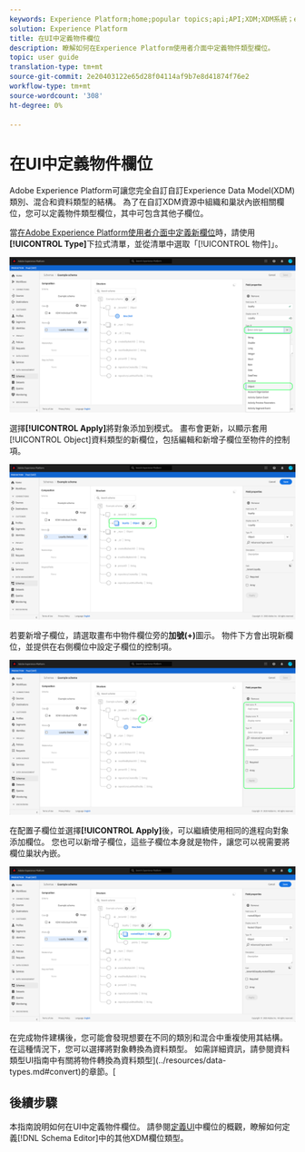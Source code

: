 ```yaml
---
keywords: Experience Platform;home;popular topics;api;API;XDM;XDM系統；experience資料模型；資料模型；ui;workspace;object;field;
solution: Experience Platform
title: 在UI中定義物件欄位
description: 瞭解如何在Experience Platform使用者介面中定義物件類型欄位。
topic: user guide
translation-type: tm+mt
source-git-commit: 2e20403122e65d28f04114af9b7e8d41874f76e2
workflow-type: tm+mt
source-wordcount: '308'
ht-degree: 0%

---
```



# 在UI中定義物件欄位

Adobe Experience Platform可讓您完全自訂自訂Experience Data Model(XDM)類別、混合和資料類型的結構。 為了在自訂XDM資源中組織和巢狀內嵌相關欄位，您可以定義物件類型欄位，其中可包含其他子欄位。

當[在Adobe Experience Platform使用者介面中定義新欄位](./overview.md#define)時，請使用&#x200B;**[!UICONTROL Type]**&#x200B;下拉式清單，並從清單中選取「[!UICONTROL 物件]」。

![](../../images/ui/fields/special/object.png)

選擇&#x200B;**[!UICONTROL Apply]**&#x200B;將對象添加到模式。 畫布會更新，以顯示套用[!UICONTROL Object]資料類型的新欄位，包括編輯和新增子欄位至物件的控制項。

![](../../images/ui/fields/special/object-applied.png)

若要新增子欄位，請選取畫布中物件欄位旁的&#x200B;**加號(+)**&#x200B;圖示。 物件下方會出現新欄位，並提供在右側欄位中設定子欄位的控制項。

![](../../images/ui/fields/special/object-add-field.png)

在配置子欄位並選擇&#x200B;**[!UICONTROL Apply]**&#x200B;後，可以繼續使用相同的進程向對象添加欄位。 您也可以新增子欄位，這些子欄位本身就是物件，讓您可以視需要將欄位巢狀內嵌。

![](../../images/ui/fields/special/object-nested.png)

在完成物件建構後，您可能會發現想要在不同的類別和混合中重複使用其結構。 在這種情況下，您可以選擇將對象轉換為資料類型。 如需詳細資訊，請參閱資料類型UI指南中有關將物件轉換為資料類型](../resources/data-types.md#convert)的章節。[

## 後續步驟

本指南說明如何在UI中定義物件欄位。 請參閱[定義UI](./overview.md#special)中欄位的概觀，瞭解如何定義[!DNL Schema Editor]中的其他XDM欄位類型。
